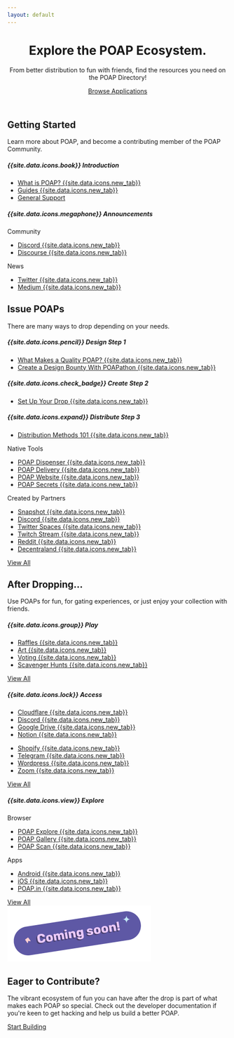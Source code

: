 ```yaml
---
layout: default
---
```



<!-- Header -->
<header class="">
  <div class="header-bg-fade-in"></div>
  <div class="header-bg-fade-out"></div>
  <div class="header-bg-fade-center"></div>
  <div class="container pb-md-3 pb-lg-5">
  <div class="px-4 py-5 my-5 text-center poap-purple-dark">
    <h1 class="display-3 fw-bold mt-5">Explore the POAP Ecosystem.</h1>
    <div class="row justify-content-center">
      <div class="col-12 col-sm-10 col-md-8 col-lg-7 col-xl-6">
        <p class="h4 fw-normal mb-4">
          From better distribution to fun with friends, find the resources you need on the POAP Directory!
        </p>
        <a href="/en/resources/all" class="btn btn-secondary btn-lg px-4 m-1">Browse Applications</a>
        <p class="mt-3">
          <!-- <a href="/en/resources/dev" class="h5 fw-light poap-purple-dark">Build on POAP {{site.data.icons.arrow_right}}</a> -->
        </p>
      </div>
    </div>
  </div>
</div>
</header>


<!-- Getting Started -->
<section id="starting" class="">
  <div class="container py-5 my-5">
    <div class="mb-5 text-center">
      <h2 class="h1 fw-bold">Getting Started</h2>
      <p class="col-md-10 col-lg-7 mx-auto lead text-center">
        Learn more about POAP, and become a contributing member of the POAP Community.
      </p>
    </div>
    <div class="row justify-content-center mt-4">
      <div class="col-12 col-md-6 col-xl-3 mb-4">
        <div class="card rounded-3 h-100 mx-auto text-nowrap">
          <div class="card-body">
            <h5 class="card-title border-bottom w-100 pb-3 mb-3">
              {{site.data.icons.book}}
              Introduction
            </h5>
            <ul class="list-unstyled">
              <li class="mb-2 ps-2 text-truncate"><a href="https://help.poap.xyz/en/articles/5820491-what-is-poap" class="text-dark text-decoration-none" target="_blank">What is POAP? {{site.data.icons.new_tab}}</a></li>
              <li class="mb-2 ps-2 text-truncate"><a href="https://help.poap.xyz/en/" class="text-dark text-decoration-none" target="_blank">Guides {{site.data.icons.new_tab}}</a></li>
              <li class="mb-2 ps-2 text-truncate"><a href="/en/support" class="text-dark text-decoration-none">General Support</a></li>
            </ul>
          </div>
        </div>
      </div>
      <div class="col-12 col-md-6 col-xl-3 mb-4">
        <div class="card rounded-3 h-100 mx-auto text-nowrap">
          <div class="card-body">
            <h5 class="card-title border-bottom w-100 pb-3 mb-3 text-truncate">
              {{site.data.icons.megaphone}}
              Announcements
            </h5>
            <div class="row">
              <div class="col-6">
                <p class="fw-light text-muted mb-2">Community</p>
                <ul class="list-unstyled">
                  <li class="mb-2 ps-2 text-truncate"><a href="https://discord.gg/fcxW4yR" class="text-dark text-decoration-none" target="_blank">Discord {{site.data.icons.new_tab}}</a></li>
                  <li class="mb-2 ps-2 text-truncate"><a href="https://discourse.poap.xyz/categories" class="text-dark text-decoration-none" target="_blank">Discourse {{site.data.icons.new_tab}}</a></li>
                </ul>
              </div>
              <div class="col-6">
                <p class="fw-light text-muted mb-2">News</p>
                <ul class="list-unstyled">
                  <li class="mb-2 ps-2 text-truncate"><a href="https://twitter.com/poapxyz/" class="text-dark text-decoration-none" target="_blank">Twitter {{site.data.icons.new_tab}}</a></li>
                  <li class="mb-2 ps-2 text-truncate"><a href="https://medium.com/poap" class="text-dark text-decoration-none" target="_blank">Medium {{site.data.icons.new_tab}}</a></li>
                </ul>
              </div>
            </div>
          </div>
        </div>
      </div>
    </div>
  </div>
</section>


<!-- Pre-Drop -->
<section id="predrop" class="bg-light">
  <div class="container py-5 my-5">
    <div class="mb-5 text-center">
      <h2 class="h1 fw-bold mb-3">Issue POAPs</h2>
      <p class="col-md-10 col-lg-7 mx-auto lead text-center">
        There are many ways to drop depending on your needs.
      </p>
    </div>
    <div class="row justify-content-center mt-4">
      <div class="col-12 col-xl-8">
        <div class="row justify-content-center">
          <div class="col-12 col-md-6 mb-4">
            <div class="card rounded-3 h-100 mx-auto text-nowrap">
              <div class="card-body">
                <h5 class="card-title border-bottom w-100 pb-3 mb-3">
                  {{site.data.icons.pencil}}
                  Design <span class="bg-poap-violet rounded-pill py-1 px-2 fw-light fs-6 ms-1">Step 1</span>
                </h5>
                <ul class="list-unstyled">
                  <li class="mb-2 ps-2 text-truncate"><a href="https://help.poap.xyz/en/articles/5839280-how-can-i-produce-quality-poap-drops" class="text-dark text-decoration-none" target="_blank">What Makes a Quality POAP? {{site.data.icons.new_tab}}</a></li>
                  <li class="mb-2 ps-2 text-truncate"><a href="https://www.poapathon.com/" class="text-dark text-decoration-none" target="_blank">Create a Design Bounty With POAPathon {{site.data.icons.new_tab}}</a></li>
                </ul>
              </div>
            </div>
          </div>
          <div class="col-12 col-md-6 mb-4">
            <div class="card rounded-3 h-100 mx-auto text-nowrap">
              <div class="card-body">
                <h5 class="card-title border-bottom w-100 pb-3 mb-3">
                  {{site.data.icons.check_badge}}
                  Create <span class="bg-poap-violet rounded-pill py-1 px-2 fw-light fs-6 ms-1">Step 2</span>
                </h5>
                <ul class="list-unstyled">
                  <li class="mb-2 ps-2 text-truncate"><a href="https://help.poap.xyz/en/articles/5802657-how-do-i-set-up-a-poap-drop" class="text-dark text-decoration-none" target="_blank">Set Up Your Drop {{site.data.icons.new_tab}}</a></li>
                </ul>
              </div>
            </div>
          </div>
        </div>
        <div class="row justify-content-center">
          <div class="col-12 mb-4">
            <div class="card rounded-3 h-100 mx-auto text-nowrap">
              <div class="card-body">
                <h5 class="card-title border-bottom w-100 pb-3 mb-3">
                  {{site.data.icons.expand}}
                  Distribute <span class="bg-poap-violet rounded-pill py-1 px-2 fw-light fs-6 ms-1">Step 3</span>
                </h5>
                <div class="row w-100">
                    <ul class="list-unstyled">
                      <li class="mb-2 ps-2 text-truncate"><a href="https://help.poap.xyz/en/articles/5812140-poap-distribution-methods-101" class="text-dark text-decoration-none" target="_blank">Distribution Methods 101 {{site.data.icons.new_tab}}</a></li>
                    </ul>
                </div>
                <div class="row w-100">
                  <div class="col-6">
                    <p class="fw-light text-muted mb-2">Native Tools</p>
                    <ul class="list-unstyled">
                      <li class="mb-2 ps-2 text-truncate"><a href="https://help.poap.xyz/en/articles/5908960-how-do-i-set-up-the-magic-poap-qr-dispenser-to-distribute-mint-links-via-unique-qr-codes" class="text-dark text-decoration-none" target="_blank">POAP Dispenser {{site.data.icons.new_tab}}</a></li>
                      <li class="mb-2 ps-2 text-truncate"><a href="https://help.poap.xyz/en/articles/5807488-how-do-i-set-up-delivery" class="text-dark text-decoration-none" target="_blank">POAP Delivery {{site.data.icons.new_tab}}</a></li>
                      <li class="mb-2 ps-2 text-truncate"><a href="https://help.poap.xyz/en/articles/5812351-how-do-i-set-up-a-website-for-poap-distribution" class="text-dark text-decoration-none" target="_blank">POAP Website {{site.data.icons.new_tab}}</a></li>
                      <li class="mb-2 ps-2 text-truncate"><a href="https://help.poap.xyz/en/articles/5807573-how-do-i-set-up-a-poap-secret" class="text-dark text-decoration-none" target="_blank">POAP Secrets {{site.data.icons.new_tab}}</a></li>
                    </ul>
                  </div>
                  <div class="col-6">
                    <p class="fw-light text-muted mb-2">Created by Partners</p>
                    <ul class="list-unstyled">
                      <li class="mb-2 ps-2 text-truncate"><a href="https://help.poap.xyz/en/articles/5857145-how-do-i-set-up-the-poap-snapshot-plugin" class="text-dark text-decoration-none" target="_blank">Snapshot {{site.data.icons.new_tab}}</a></li>
                      <li class="mb-2 ps-2 text-truncate"><a href="https://docs.bankless.community/degen-product-support/product-resources/poap-distribution-commands-and-workflow" class="text-dark text-decoration-none" target="_blank">Discord {{site.data.icons.new_tab}}</a></li>
                      <li class="mb-2 ps-2 text-truncate"><a href="https://docs.bankless.community/degen-product-support/premium-features/twitter-spaces" class="text-dark text-decoration-none" target="_blank">Twitter Spaces {{site.data.icons.new_tab}}</a></li>
                      <li class="mb-2 ps-2 text-truncate"><a href="https://poap.gg/" class="text-dark text-decoration-none" target="_blank">Twitch Stream {{site.data.icons.new_tab}}</a></li>
                      <li class="mb-2 ps-2 text-truncate"><a href="https://github.com/stake-house/poap-reddit-bot" class="text-dark text-decoration-none" target="_blank">Reddit {{site.data.icons.new_tab}}</a></li>
                      <li class="mb-2 ps-2 text-truncate"><a href="https://poap.cc/" class="text-dark text-decoration-none" target="_blank">Decentraland {{site.data.icons.new_tab}}</a></li>
                    </ul>
                  </div>
                </div>
                <a href="/en/resources/distribution" class="btn btn-outline-primary">View All</a>
              </div>
            </div>
          </div>
        </div>
      </div>
    </div>
  </div>
</section>


<!-- Post-Drop -->
<section id="postdrop" class="">
  <div class="container py-5 my-5">
    <div class="mb-5 text-center">
      <h2 class="h1 fw-bold mb-3">After Dropping...</h2>
      <p class="col-md-10 col-lg-7 mx-auto lead text-center">
        Use POAPs for fun, for gating experiences, or just enjoy your collection with friends.
      </p>
    </div>
    <div class="row justify-content-center mt-4">
      <div class="col-12 col-md-6 col-xl-4 mb-4">
        <div class="card rounded-3 h-100 mx-auto text-nowrap">
          <div class="card-body d-flex align-items-start flex-column">
            <h5 class="card-title border-bottom w-100 pb-3 mb-3">
              {{site.data.icons.group}}
              Play
            </h5>
            <ul class="list-unstyled flex-grow-1">
              <li class="mb-2 ps-2 text-truncate"><a href="https://help.poap.xyz/en/articles/5849075-how-do-i-set-up-a-poap-fun-raffle" class="text-dark text-decoration-none" target="_blank">Raffles {{site.data.icons.new_tab}}</a></li>
              <li class="mb-2 ps-2 text-truncate"><a href="https://app.poap.art/" class="text-dark text-decoration-none" target="_blank">Art {{site.data.icons.new_tab}}</a></li>
              <li class="mb-2 ps-2 text-truncate"><a href="https://help.poap.xyz/en/articles/5866650-how-do-i-set-up-a-poap-vote-poll" class="text-dark text-decoration-none" target="_blank">Voting {{site.data.icons.new_tab}}</a></li>
              <li class="mb-2 ps-2 text-truncate"><a href="https://gathertown.gitbook.io/web3/integrations/poaps-in-gather#guide-scavenger-hunt-for-poap" class="text-dark text-decoration-none" target="_blank">Scavenger Hunts {{site.data.icons.new_tab}}</a></li>
            </ul>
            <a href="/en/resources/play" class="btn btn-outline-primary">View All</a>
          </div>
        </div>
      </div>
      <div class="col-12 col-md-6 col-xl-4 mb-4">
        <div class="card rounded-3 h-100 mx-auto text-nowrap">
          <div class="card-body d-flex align-items-start flex-column">
            <h5 class="card-title border-bottom w-100 pb-3 mb-3">
              {{site.data.icons.lock}}
              Access
            </h5>
            <div class="row w-100 flex-grow-1">
              <div class="col-6">
                <ul class="list-unstyled">
                  <li class="mb-2 ps-2 text-truncate"><a href="https://litgateway.com/apps/cloudflare" class="text-dark text-decoration-none" target="_blank">Cloudflare {{site.data.icons.new_tab}}</a></li>
                  <li class="mb-2 ps-2 text-truncate"><a href="https://collabland.freshdesk.com/support/solutions/articles/70000036689-discord-bot-walkthrough" class="text-dark text-decoration-none" target="_blank">Discord {{site.data.icons.new_tab}}</a></li>
                  <li class="mb-2 ps-2 text-truncate"><a href="https://litgateway.com/apps/google-drive" class="text-dark text-decoration-none" target="_blank">Google Drive {{site.data.icons.new_tab}}</a></li>
                  <li class="mb-2 ps-2 text-truncate"><a href="https://www.charmverse.io/notion-sign-in" class="text-dark text-decoration-none" target="_blank">Notion {{site.data.icons.new_tab}}</a></li>
                </ul>
              </div>
              <div class="col-6">
                <ul class="list-unstyled">
                  <li class="mb-2 ps-2 text-truncate"><a href="https://litgateway.com/apps/shopify" class="text-dark text-decoration-none" target="_blank">Shopify {{site.data.icons.new_tab}}</a></li>
                  <li class="mb-2 ps-2 text-truncate"><a href="https://collabland.freshdesk.com/support/solutions/articles/70000081544-telegram-bot-walkthrough" class="text-dark text-decoration-none" target="_blank">Telegram {{site.data.icons.new_tab}}</a></li>
                  <li class="mb-2 ps-2 text-truncate"><a href="https://wordpress.org/plugins/litprotocol-wp-lit-gated/" class="text-dark text-decoration-none" target="_blank">Wordpress {{site.data.icons.new_tab}}</a></li>
                  <li class="mb-2 ps-2 text-truncate"><a href="https://litgateway.com/apps/zoom" class="text-dark text-decoration-none" target="_blank">Zoom {{site.data.icons.new_tab}}</a></li>
                </ul>
              </div>
            </div>
            <a href="/en/resources/access" class="btn btn-outline-primary">View All</a>
          </div>
        </div>
      </div>
      <div class="col-12 col-md-6 col-xl-4 mb-4">
        <div class="card rounded-3 h-100 mx-auto text-nowrap">
          <div class="card-body d-flex align-items-start flex-column">
            <h5 class="card-title border-bottom w-100 pb-3 mb-3">
              {{site.data.icons.view}}
              Explore
            </h5>
            <div class="row w-100 flex-grow-1 d-flex">
              <div class="col-6">
                <p class="fw-light text-muted mb-2">Browser</p>
                <ul class="list-unstyled">
                  <li class="mb-2 ps-2 text-truncate"><a href="https://explore.poap.xyz/" class="text-dark text-decoration-none" target="_blank">POAP Explore {{site.data.icons.new_tab}}</a></li>
                  <li class="mb-2 ps-2 text-truncate"><a href="https://poap.gallery/" class="text-dark text-decoration-none" target="_blank">POAP Gallery {{site.data.icons.new_tab}}</a></li>
                  <li class="mb-2 ps-2 text-truncate"><a href="https://app.poap.xyz/scan" class="text-dark text-decoration-none" target="_blank">POAP Scan {{site.data.icons.new_tab}}</a></li>
                </ul>
              </div>
              <div class="col-6">
                <p class="fw-light text-muted mb-2">Apps</p>
                <ul class="list-unstyled">
                  <li class="mb-2 ps-2 text-truncate"><a href="https://poap.xyz/android" class="text-dark text-decoration-none" target="_blank">Android {{site.data.icons.new_tab}}</a></li>
                  <li class="mb-2 ps-2 text-truncate"><a href="https://poap.xyz/ios" class="text-dark text-decoration-none" target="_blank">iOS {{site.data.icons.new_tab}}</a></li>
                  <li class="mb-2 ps-2 text-truncate"><a href="https://poap.in/" class="text-dark text-decoration-none" target="_blank">POAP.in {{site.data.icons.new_tab}}</a></li>
                </ul>
              </div>
            </div>
            <a href="/en/resources/explore" class="btn btn-outline-primary">View All</a>
          </div>
        </div>
      </div>
    </div>
  </div>
</section>


<!-- Build -->
<section id="build" class="bg-light poap-purple-dark">
  <div class="coming-soon d-flex justify-content-center">
    <img src="/assets/img/coming-soon.png"/>
  </div>
  <div class="container py-5 my-5">
    <h2 class="h1 fw-bold mb-3 text-center">Eager to Contribute?</h2>
    <div class="col col-md-8 col-lg-6 mx-auto lead text-center">
      <p>The vibrant ecosystem of fun you can have after the drop is part of what makes each POAP so special. Check out the developer documentation if you're keen to get hacking and help us build a better POAP.</p>
      <a href="/en/resources/dev" class="btn btn-primary btn px-4 m-1" disabled>Start Building</a>
    </div>
  </div>
</section>

